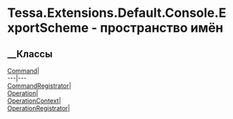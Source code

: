 # Tessa.Extensions.Default.Console.ExportScheme - пространство имён
## __Классы
[Command](T_Tessa_Extensions_Default_Console_ExportScheme_Command.htm)|  
---|---  
[CommandRegistrator](T_Tessa_Extensions_Default_Console_ExportScheme_CommandRegistrator.htm)|  
[Operation](T_Tessa_Extensions_Default_Console_ExportScheme_Operation.htm)|  
[OperationContext](T_Tessa_Extensions_Default_Console_ExportScheme_OperationContext.htm)|  
[OperationRegistrator](T_Tessa_Extensions_Default_Console_ExportScheme_OperationRegistrator.htm)|
